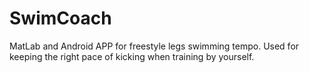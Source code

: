 # SwimCoach
MatLab and Android APP for freestyle legs swimming tempo. Used for keeping the right pace of kicking when training by yourself.
